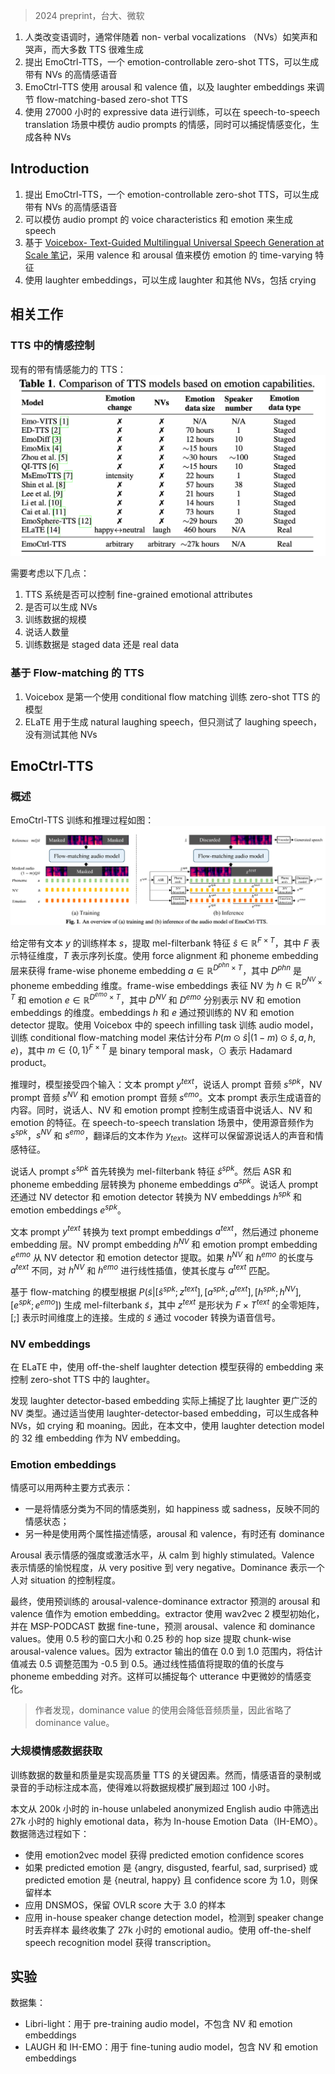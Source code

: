 > 2024 preprint，台大、微软

1. 人类改变语调时，通常伴随着 non- verbal vocalizations （NVs）如笑声和哭声，而大多数 TTS 很难生成
2. 提出 EmoCtrl-TTS，一个 emotion-controllable zero-shot TTS，可以生成带有 NVs 的高情感语音
3. EmoCtrl-TTS 使用 arousal 和 valence 值，以及 laughter embeddings 来调节 flow-matching-based zero-shot TTS
4. 使用 27000 小时的 expressive data 进行训练，可以在 speech-to-speech translation 场景中模仿 audio prompts 的情感，同时可以捕捉情感变化，生成各种 NVs

## Introduction

1. 提出 EmoCtrl-TTS，一个 emotion-controllable zero-shot TTS，可以生成带有 NVs 的高情感语音
2. 可以模仿 audio prompt 的 voice characteristics 和 emotion 来生成 speech
3. 基于 [Voicebox- Text-Guided Multilingual Universal Speech Generation at Scale 笔记](../Voicebox-%20Text-Guided%20Multilingual%20Universal%20Speech%20Generation%20at%20Scale%20笔记.md)，采用 valence 和 arousal 值来模仿 emotion 的 time-varying 特征
4. 使用 laughter embeddings，可以生成 laughter 和其他 NVs，包括 crying

## 相关工作

### TTS 中的情感控制
现有的带有情感能力的 TTS：
![](image/Pasted%20image%2020240726165414.png)

需要考虑以下几点：
1. TTS 系统是否可以控制 fine-grained emotional attributes
2. 是否可以生成 NVs
3. 训练数据的规模
4. 说话人数量
5. 训练数据是 staged data 还是 real data

### 基于 Flow-matching 的 TTS

1. Voicebox 是第一个使用 conditional flow matching 训练 zero-shot TTS 的模型
2. ELaTE 用于生成 natural laughing speech，但只测试了 laughing speech，没有测试其他 NVs

## EmoCtrl-TTS

### 概述

EmoCtrl-TTS 训练和推理过程如图：
![](image/Pasted%20image%2020240726170142.png)

给定带有文本 $y$ 的训练样本 $s$，提取 mel-filterbank 特征 $\hat{s} \in \mathbb{R}^{F \times T}$，其中 $F$ 表示特征维度，$T$ 表示序列长度。使用 force alignment 和 phoneme embedding 层来获得 frame-wise phoneme embedding $a \in \mathbb{R}^{D^{phn} \times T}$，其中 $D^{phn}$ 是 phoneme embedding 维度。frame-wise embeddings 表征 NV 为 $h \in \mathbb{R}^{D^{NV} \times T}$ 和 emotion $e \in \mathbb{R}^{D^{emo} \times T}$，其中 $D^{NV}$ 和 $D^{emo}$ 分别表示 NV 和 emotion embeddings 的维度。embeddings $h$ 和 $e$ 通过预训练的 NV 和 emotion detector 提取。使用 Voicebox 中的 speech infilling task 训练 audio model，训练 conditional flow-matching model 来估计分布 $P(m \odot \hat{s}|(1 - m) \odot \hat{s}, a, h, e)$，其中 $m \in \{0, 1\}^{F \times T}$ 是 binary temporal mask，$\odot$ 表示 Hadamard product。

推理时，模型接受四个输入：文本 prompt $y^{text}$，说话人 prompt 音频 $s^{spk}$，NV prompt 音频 $s^{NV}$ 和 emotion prompt 音频 $s^{emo}$。文本 prompt 表示生成语音的内容。同时，说话人、NV 和 emotion prompt 控制生成语音中说话人、NV 和 emotion 的特征。在 speech-to-speech translation 场景中，使用源音频作为 $s^{spk}$，$s^{NV}$ 和 $s^{emo}$，翻译后的文本作为 $y_{text}$。这样可以保留源说话人的声音和情感特征。

说话人 prompt $s^{spk}$ 首先转换为 mel-filterbank 特征 $\hat{s}^{spk}$。然后 ASR 和 phoneme embedding 层转换为 phoneme embeddings $a^{spk}$。说话人 prompt 还通过 NV detector 和 emotion detector 转换为 NV embeddings $h^{spk}$ 和 emotion embeddings $e^{spk}$。

文本 prompt $y^{text}$ 转换为 text prompt embeddings $a^{text}$，然后通过 phoneme embedding 层。NV prompt embedding $h^{NV}$ 和 emotion prompt embedding $e^{emo}$ 从 NV detector 和 emotion detector 提取。如果 $h^{NV}$ 和 $h^{emo}$ 的长度与 $a^{text}$ 不同，对 $h^{NV}$ 和 $h^{emo}$ 进行线性插值，使其长度与 $a^{text}$ 匹配。

基于 flow-matching 的模型根据 $P(\tilde{s}|[\hat{s}^{spk};z^{text}],[a^{spk};a^{text}],[h^{spk};h^{NV}],[e^{spk};e^{emo}])$ 生成 mel-filterbank $\tilde{s}$，其中 $z^{text}$ 是形状为 $F \times T^{text}$ 的全零矩阵，$[;]$ 表示时间维度上的连接。生成的 $\tilde{s}$ 通过 vocoder 转换为语音信号。

### NV embeddings

在 ELaTE 中，使用 off-the-shelf laughter detection 模型获得的 embedding 来控制 zero-shot TTS 中的 laughter。

发现 laughter detector-based embedding 实际上捕捉了比 laughter 更广泛的 NV 类型。通过适当使用 laughter-detector-based embedding，可以生成各种 NVs，如 crying 和 moaning。因此，在本文中，使用 laughter detection model 的 32 维 embedding 作为 NV embedding。

### Emotion embeddings

情感可以用两种主要方式表示：
+ 一是将情感分类为不同的情感类别，如 happiness 或 sadness，反映不同的情感状态；
+ 另一种是使用两个属性描述情感，arousal 和 valence，有时还有 dominance

Arousal 表示情感的强度或激活水平，从 calm 到 highly stimulated。Valence 表示情感的愉悦程度，从 very positive 到 very negative。Dominance 表示一个人对 situation 的控制程度。

最终，使用预训练的 arousal-valence-dominance extractor 预测的 arousal 和 valence 值作为 emotion embedding。extractor 使用 wav2vec 2 模型初始化，并在 MSP-PODCAST 数据 fine-tune，预测 arousal、valence 和 dominance values。使用 0.5 秒的窗口大小和 0.25 秒的 hop size 提取 chunk-wise arousal-valence values。因为 extractor 输出的值在 0.0 到 1.0 范围内，将估计值减去 0.5 调整范围为 -0.5 到 0.5。通过线性插值将提取的值的长度与 phoneme embedding 对齐。这样可以捕捉每个 utterance 中更微妙的情感变化。
> 作者发现，dominance value 的使用会降低音频质量，因此省略了 dominance value。

### 大规模情感数据获取

训练数据的数量和质量是实现高质量 TTS 的关键因素。然而，情感语音的录制或录音的手动标注成本高，使得难以将数据规模扩展到超过 100 小时。

本文从 200k 小时的 in-house unlabeled anonymized English audio 中筛选出 27k 小时的 highly emotional data，称为 In-house Emotion Data（IH-EMO）。数据筛选过程如下：
+ 使用 emotion2vec model 获得 predicted emotion confidence scores
+ 如果 predicted emotion 是 {angry, disgusted, fearful, sad, surprised} 或 predicted emotion 是 {neutral, happy} 且 confidence score 为 1.0，则保留样本
+ 应用 DNSMOS，保留 OVLR score 大于 3.0 的样本
+ 应用 in-house speaker change detection model，检测到 speaker change 时丢弃样本
最终收集了 27k 小时的 emotional audio。使用 off-the-shelf speech recognition model 获得 transcription。

## 实验

数据集：
+ Libri-light：用于 pre-training audio model，不包含 NV 和 emotion embeddings
+ LAUGH 和 IH-EMO：用于 fine-tuning audio model，包含 NV 和 emotion embeddings
